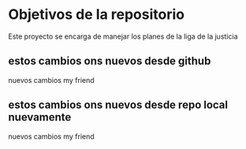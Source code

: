 # Objetivos de la repositorio

Este proyecto se encarga de manejar los planes de la liga de la justicia

## estos cambios ons nuevos desde github
nuevos cambios my friend
## estos cambios ons nuevos desde repo local nuevamente
nuevos cambios my friend
